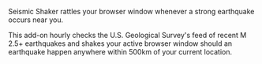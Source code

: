 Seismic Shaker rattles your browser window whenever a strong earthquake occurs
near you.

This add-on hourly checks the U.S. Geological Survey's feed of recent M 2.5+
earthquakes and shakes your active browser window should an earthquake
happen anywhere within 500km of your current location.


